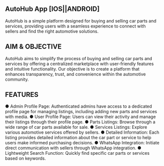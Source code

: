 ## AutoHub App [IOS||ANDROID]

AutoHub is a simple platform designed for
buying and selling car parts and services, providing
users with a seamless experience to connect with sellers
and find the right automotive solutions.

## AIM & OBJECTIVE

AutoHub aims to simplify the process of buying
and selling car parts and services by offering a
centralized marketplace with user-friendly features
and intuitive functionality. Our objective is to create a
platform that enhances transparency, trust, and convenience
within the automotive community.

## FEATURES

● Admin Profile Page: Authenticated admins have access to a dedicated profile page for managing listings, including adding new parts and services with media.
● User Profile Page: Users can view their activity and manage their listings through their profile page.
● Parts Listings: Browse through a wide range of car parts available for sale.
● Services Listings: Explore various automotive services offered by sellers.
● Detailed Information: Each listing provides detailed information about the car part or service to help users make informed purchasing decisions.
● WhatsApp Integration: Initiate direct communication with sellers through WhatsApp integration.
● Lightweight Search Function: Quickly find specific car parts or services based on keywords.
